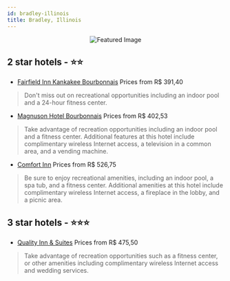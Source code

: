 ```yaml
---
id: bradley-illinois
title: Bradley, Illinois
---
```


<center><img src="https://i.travelapi.com/hotels/1000000/800000/793400/793317/5b6e52f8_z.jpg" alt="Featured Image" /></center>


##  2 star hotels - ⭐️⭐️

-    [Fairfield Inn Kankakee Bourbonnais](https://us.hurb.com/hotels/bradley/fairfield-inn-kankakee-bourbonnais-JNP-JP851074?cmp=18055) Prices from R$ 391,40
   > Don't miss out on recreational opportunities including an indoor pool and a 24-hour fitness center.
-    [Magnuson Hotel Bourbonnais](https://us.hurb.com/hotels/bradley/magnuson-hotel-bourbonnais-JNP-JP651440?cmp=18055) Prices from R$ 402,53
   > Take advantage of recreation opportunities including an indoor pool and a fitness center. Additional features at this hotel include complimentary wireless Internet access, a television in a common area, and a vending machine.
-    [Comfort Inn](https://us.hurb.com/hotels/bradley/comfort-inn-JNP-JP760897?cmp=18055) Prices from R$ 526,75
   > Be sure to enjoy recreational amenities, including an indoor pool, a spa tub, and a fitness center. Additional amenities at this hotel include complimentary wireless Internet access, a fireplace in the lobby, and a picnic area.

##  3 star hotels - ⭐️⭐️⭐️

-    [Quality Inn & Suites](https://us.hurb.com/hotels/bradley/quality-inn-suites-JNP-JP310071?cmp=18055) Prices from R$ 475,50
   > Take advantage of recreation opportunities such as a fitness center, or other amenities including complimentary wireless Internet access and wedding services.
